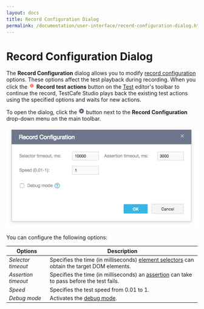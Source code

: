 ```yaml
---
layout: docs
title: Record Configuration Dialog
permalink: /documentation/user-interface/record-configuration-dialog.html
---
```

# Record Configuration Dialog

The **Record Configuration** dialog allows you to modify [record configuration](../working-with-testcafe-studio/recording-tests/README.md#record-configurations) options. These options affect the test playback during recording. When you click the ![Start recording a test](../../images/working-with-testcafe-studio/record-test-icon.png) **Record test actions** button on the [Test](../user-interface/test-editor.md) editor's toolbar to continue the record, TestCafe Studio plays back the existing test actions using the specified options and waits for new actions.

To open the dialog, click the ![Settings button](../../images/working-with-testcafe-studio/settings-icon.png) button next to the **Record Configuration** drop-down menu on the main toolbar.

![Record Configuration Dialog](../../images/user-interface/dialogs/record-configuration-dialog.png)

You can configure the following options:

Options           | Description
----------------- | -------------
*Selector timeout*  | Specifies the time (in milliseconds) [element selectors](../working-with-testcafe-studio/recording-tests/test-actions/on-page-actions/action-parameters.md#element-selector) can obtain the target DOM elements.
*Assertion timeout* | Specifies the time (in milliseconds) an [assertion](../working-with-testcafe-studio/recording-tests/test-actions/assertions.md) can take to pass before the test fails.
*Speed*             | Specifies the test speed from 0.01 to 1.
*Debug mode*        | Activates the [debug mode](../working-with-testcafe-studio/debugging-tests.md#debugging-recorded-tests).
